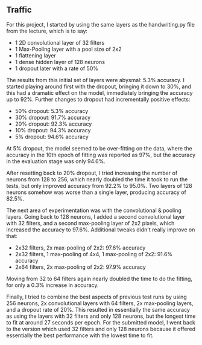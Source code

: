 ## Traffic

For this project, I started by using the same layers as the handwriting.py file from the lecture, which is to say:
* 1 2D convolutional layer of 32 filters
* 1 Max-Pooling layer with a pool size of 2x2
* 1 flattening layer
* 1 dense hidden layer of 128 neurons
* 1 dropout later with a rate of 50%

The results from this initial set of layers were abysmal: 5.3% accuracy.  I started playing around first with the dropout, bringing it down to 30%, and this had a dramatic effect on the model, immediately bringing the accuracy up to 92%.  Further changes to dropout had incrementally positive effects:
* 50% dropout: 5.3% accuracy
* 30% dropout: 91.7% accuracy
* 20% dropout: 92.3% accuracy
* 10% dropout: 94.3% accuracy
* 5% dropout: 94.6% accuracy

At 5% dropout, the model seemed to be over-fitting on the data, where the accuracy in the 10th epoch of fitting was reported as 97%, but the accuracy in the evaluation stage was only 94.6%.

After resetting back to 20% dropout, I tried increasing the number of neurons from 128 to 256, which nearly doubled the time it took to run the tests, but only improved accuracy from 92.2% to 95.0%.  Two layers of 128 neurons somehow was worse than a single layer, producing accuracy of 82.5%.

The next area of experimentation was with the convolutional & pooling layers.  Going back to 128 neurons, I added a second convolutional layer with 32 filters, and a second max-pooling layer of 2x2 pixels, which increased the accuracy to 97.6%.  Additional tweaks didn't really improve on that:
* 2x32 filters, 2x max-pooling of 2x2: 97.6% accuracy
* 2x32 filters, 1 max-pooling of 4x4, 1 max-pooling of 2x2: 91.6% accuracy
* 2x64 filters, 2x max-pooling of 2x2: 97.9% accuracy

Moving from 32 to 64 filters again nearly doubled the time to do the fitting, for only a 0.3% increase in accuracy.

Finally, I tried to combine the best aspects of previous test runs by using 256 neurons, 2x convolutional layers with 64 filters, 2x max-pooling layers, and a dropout rate of 20%.  This resulted in essentially the same accuracy as using the layers with 32 filters and only 128 neurons, but the longest time to fit at around 27 seconds per epoch.  For the submitted model, I went back to the version which used 32 filters and only 128 neurons because it offered essentially the best performance with the lowest time to fit.